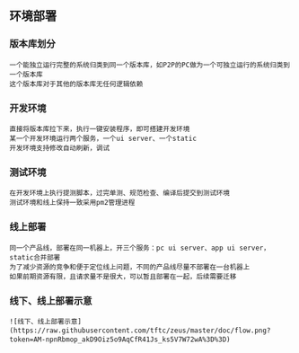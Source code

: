 ## 环境部署 ##
### 版本库划分 ###
	一个能独立运行完整的系统归类到同一个版本库，如P2P的PC做为一个可独立运行的系统归类到一个版本库
	这个版本库对于其他的版本库无任何逻辑依赖

### 开发环境 ###
	直接将版本库拉下来，执行一键安装程序，即可搭建开发环境
	某一个开发环境运行两个服务，一个ui server、一个static
	开发环境支持修改自动刷新，调试

### 测试环境 ###
	在开发环境上执行提测脚本，过完单测、规范检查、编译后提交到测试环境
	测试环境和线上保持一致采用pm2管理进程

### 线上部署 ###
	同一个产品线，部署在同一机器上，开三个服务：pc ui server、app ui server，static合并部署
	为了减少资源的竞争和便于定位线上问题，不同的产品线尽量不部署在一台机器上
	如果前期资源有限，且请求量不是很大，可以暂且部署在一起，后续需要迁移

### 线下、线上部署示意 ###

	![线下、线上部署示意](https://raw.githubusercontent.com/tftc/zeus/master/doc/flow.png?token=AM-npnRbmop_akD9Oiz5o9AqCfR41Js_ks5V7W72wA%3D%3D)
